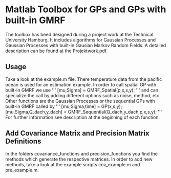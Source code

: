 # Matlab Toolbox for GPs and GPs with built-in GMRF

The toolbox has beed designed during a project work at the Technical University Hamburg.
It includes algorithms for Gaussian Processes and Gaussian Processes with built-in Gausian Markov Random Fields.
A detailed description can be found at the Projektwork.pdf.

## Usage
Take a look at the example.m file. There temperature data from the pacific ocean is used for an estimation example. 
In order to call spatial GP with built-in GMRF we use
'''
[mu,Sigma] = GMRF_Spatial(p,x,s,y);
'''
and can specialize the call by adding different options such as noise, method, etc. Other functions are the Gaussian Processes or the sequential GPs with built-in GMRF called by
'''
[mu,Sigma,time] = GP(x,s,y);
[mu,Sigma,Q_dach,y_dach] = GMRF_Sequential(Q_dach,y_dach,p,x,s,y);
'''
For further information see description at the beginning of each function.

## Add Covariance Matrix and Precision Matrix Definitions
In the folders covariance_functions and precision_functions you find the methods which generate the respective matrices. In order to add new methods, take a look at the example scripts cov_example.m and pre_example.m.
